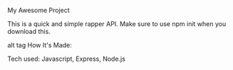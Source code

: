 My Awesome Project

This is a quick and simple rapper API. Make sure to use npm init when you download this.



alt tag
How It's Made:

Tech used: Javascript, Express, Node.js

